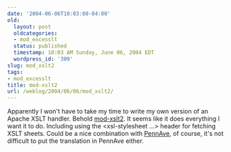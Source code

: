 ```yaml
---
date: '2004-06-06T10:03:00-04:00'
old:
  layout: post
  oldcategories:
  - mod_excesslt
  status: published
  timestamp: 10:03 AM Sunday, June 06, 2004 EDT
  wordpress_id: '309'
slug: mod_xslt2
tags:
- mod_excesslt
title: mod-xslt2
url: /weblog/2004/06/06/mod_xslt2/
---
```


Apparently I won't have to take my time to write my own version of an Apache
XSLT handler.  Behold [mod-xslt2](http://www.mod-xslt2.com/).  It seems like it
does everything I want it to do.  Including using the <span class="verbatim">&lt;xsl-stylesheet ...&gt;</span>
header for fetching XSLT sheets.  Could be a nice combination with
[PennAve](http://pennave.sf.net/), of course, it's not difficult to put the
translation in PennAve either.

